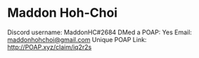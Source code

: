 # Maddon Hoh-Choi

Discord username: MaddonHC#2684
DMed a POAP: Yes
Email: maddonhohchoi@gmail.com
Unique POAP Link: http://POAP.xyz/claim/iq2r2s